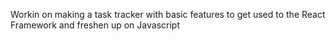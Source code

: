 Workin on making a task tracker with basic features to get used to the React Framework and freshen up on Javascript
